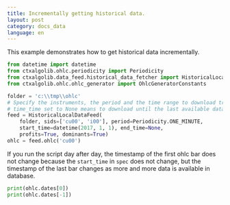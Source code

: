 ```yaml
---
title: Incrementally getting historical data.
layout: post
category: docs_data
language: en
---
```


This example demonstrates how to get historical data incrementally.

```python
from datetime import datetime
from ctxalgolib.ohlc.periodicity import Periodicity
from ctxalgolib.data_feed.historical_data_fetcher import HistoricalLocalDataFeed
from ctxalgolib.ohlc.ohlc_generator import OhlcGeneratorConstants

folder = 'c:\\tmp\\ohlc'
# Specify the instruments, the period and the time range to download trading data.
# time_time set to None means to download until the last available data.
feed = HistoricalLocalDataFeed(
    folder, sids=['cu00', 'i00'], period=Periodicity.ONE_MINUTE,
    start_time=datetime(2017, 1, 1), end_time=None,
    profits=True, dominants=True)
ohlc = feed.ohlc('cu00')
```

If you run the script day after day, the timestamp of the first ohlc bar does not change because the `start_time`
in `spec` does not change, but the timestamp of the last bar changes as more and more data is available in database.


```python
print(ohlc.dates[0])
print(ohlc.dates[-1])

```

